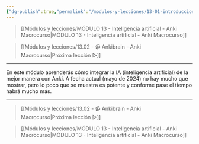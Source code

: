 ```yaml
---
{"dg-publish":true,"permalink":"/modulos-y-lecciones/13-01-introduccion-al-modulo-13-anki-macrocurso/","noteIcon":"","updated":"2024-05-22T21:40:28.659+02:00"}
---
```



> [[Módulos y lecciones/MÓDULO 13 - Inteligencia artificial - Anki Macrocurso\|MÓDULO 13 - Inteligencia artificial - Anki Macrocurso]]

> [[Módulos y lecciones/13.02  - 📹 Ankibrain - Anki Macrocurso\|Próxima lección ▷]]

---

En este módulo aprenderás cómo integrar la IA (inteligencia artificial) de la mejor manera con Anki. A fecha actual (mayo de 2024) no hay mucho que mostrar, pero lo poco que se muestra es potente y conforme pase el tiempo habrá mucho más.

---

> [[Módulos y lecciones/13.02  - 📹 Ankibrain - Anki Macrocurso\|Próxima lección ▷]]

> [[Módulos y lecciones/MÓDULO 13 - Inteligencia artificial - Anki Macrocurso\|MÓDULO 13 - Inteligencia artificial - Anki Macrocurso]]